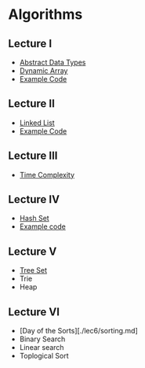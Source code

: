 # Algorithms

## Lecture I

* [Abstract Data Types][adt]
* [Dynamic Array][dynamic-array]
* [Example Code][dynarray-example]

[adt]: ./lec1/abstract-data-types.md
[dynamic-array]: ./lec1/dynamic-array.md
[dynarray-example]: ./code/lec1

## Lecture II

* [Linked List][linked-list]
* [Example Code][linked-list-example]

[linked-list]: ./lec2/linked-list.md
[linked-list-example]: ./code/lec2

## Lecture III

* [Time Complexity][time-complexity]

[time-complexity]: ./lec3/time-complexity.md

## Lecture IV

* [Hash Set][hash-set]
* [Example code][hash-set-example]

[hash-set]: ./lec4/hash-set.md
[hash-set-example]: ./code/lec4

## Lecture V

* [Tree Set][tree-set]
* Trie
* Heap

[tree-set]: ./lec5/tree-set.md

## Lecture VI

* [Day of the Sorts][./lec6/sorting.md]
* Binary Search
* Linear search
* Toplogical Sort
